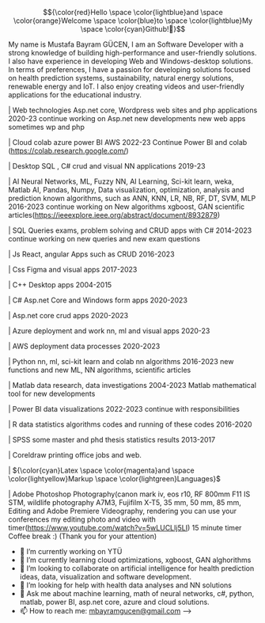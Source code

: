 $${\color{red}Hello \space \color{lightblue}and \space \color{orange}Welcome \space \color{blue}to \space \color{lightblue}My \space \color{cyan}Github!👋}$$

My name is Mustafa Bayram GÜCEN, I am an Software Developer with a strong knowledge of building high-performance and user-friendly solutions. I also have experience in developing Web and Windows-desktop solutions. In terms of preferences, I have a passion for developing solutions focused on health prediction systems, sustainability, natural energy solutions, renewable energy and IoT. I also enjoy creating videos and user-friendly applications for the educational industry.

| Web technologies Asp.net core, Wordpress web sites and php applications 2020-23 continue working on Asp.net new developments new web apps sometimes wp and php

| Cloud colab azure power BI AWS 2022-23 Continue Power BI and colab (https://colab.research.google.com/)

| Desktop SQL , C# crud and visual NN applications 2019-23

| AI Neural Networks, ML, Fuzzy NN, AI Learning, Sci-kit learn, weka, Matlab AI, Pandas, Numpy, Data visualization, optimization, analysis and prediction known algorithms, such as ANN, KNN, LR, NB, RF, DT, SVM, MLP 2016-2023 continue working on New algorithms  xgboost, GAN scientific articles(https://ieeexplore.ieee.org/abstract/document/8932879)

| SQL Queries exams, problem solving and CRUD apps with C# 2014-2023 continue working on new queries and new exam questions 

| Js React, angular Apps such as CRUD 2016-2023

| Css Figma and visual apps 2017-2023

| C++ Desktop apps 2004-2015

| C#  Asp.net Core and Windows form apps 2020-2023

| Asp.net core crud apps 2020-2023

| Azure deployment and work nn, ml and visual apps 2020-23

| AWS deployment data processes 2020-2023

| Python nn, ml, sci-kit learn and colab nn algorithms 2016-2023 new functions and new ML, NN algorithms, scientific articles 

| Matlab data research, data investigations 2004-2023 Matlab mathematical tool for new developments 

| Power BI data visualizations 2022-2023 continue with responsibilities

| R data statistics algorithms codes and running of these codes 2016-2020

| SPSS some master and phd thesis statistics results 2013-2017

| Coreldraw printing office jobs and web.

| ${\color{cyan}Latex \space \color{magenta}and \space \color{lightyellow}Markup \space \color{lightgreen}Languages}$

| Adobe Photoshop Photography(canon mark iv, eos r10, RF 800mm F11 IS STM, wildlife photography A7M3, Fujifilm X-T5, 35 mm, 50 mm, 85 mm, Editing and Adobe Premiere Videography, rendering you can use your conferences my editing photo and video with timer(https://www.youtube.com/watch?v=5wLUCLIj5LI) 15 minute timer Coffee break :) (Thank you for your attention)


- 🔭 I’m currently working on YTÜ
- 🌱 I’m currently learning cloud optimizations, xgboost, GAN alghorithms
- 👯 I’m looking to collaborate on artificial intelligence for health prediction ideas, data, visualization and software development.
- 🤔 I’m looking for help with health data analyses and NN solutions
- 💬 Ask me about machine learning, math of neural networks, c#, python, matlab, power BI, asp.net core, azure and cloud solutions.
- 📫 How to reach me: mbayramgucen@gmail.com
-->
